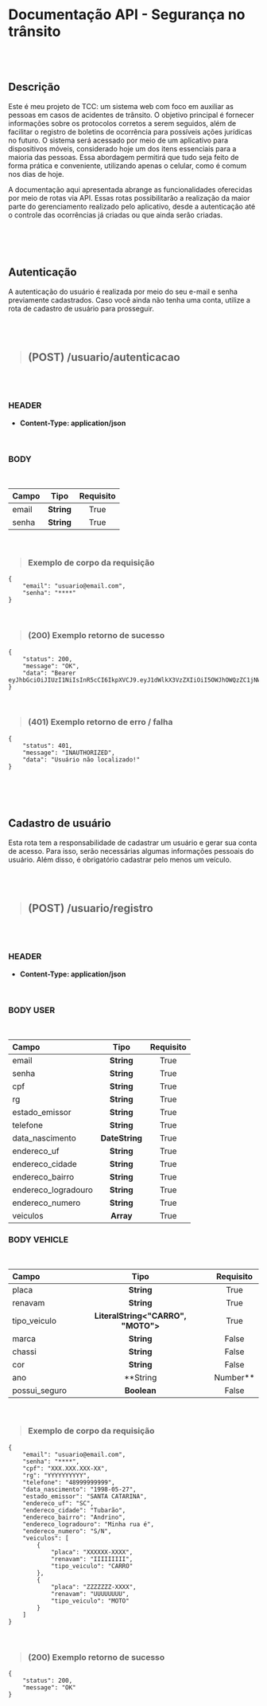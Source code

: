 # Documentação API - Segurança no trânsito

<br>
<br>

## Descrição

Este é meu projeto de TCC: um sistema web com foco em auxiliar as pessoas em casos de acidentes de trânsito. O objetivo principal é fornecer informações sobre os protocolos corretos a serem seguidos, além de facilitar o registro de boletins de ocorrência para possíveis ações jurídicas no futuro. O sistema será acessado por meio de um aplicativo para dispositivos móveis, considerado hoje um dos itens essenciais para a maioria das pessoas. Essa abordagem permitirá que tudo seja feito de forma prática e conveniente, utilizando apenas o celular, como é comum nos dias de hoje.

A documentação aqui apresentada abrange as funcionalidades oferecidas por meio de rotas via API. Essas rotas possibilitarão a realização da maior parte do gerenciamento realizado pelo aplicativo, desde a autenticação até o controle das ocorrências já criadas ou que ainda serão criadas.

<br>
<br>
<br>

## Autenticação

A autenticação do usuário é realizada por meio do seu e-mail e senha previamente cadastrados. Caso você ainda não tenha uma conta, utilize a rota de cadastro de usuário para prosseguir.

<br>
<br>

> ## (POST) /usuario/autenticacao
<br>
<br>

### HEADER

* **Content-Type: application/json**

<br>

### BODY
<br>

| Campo | Tipo | Requisito |
| :----- | :----: | :----: |
| email | **String** | True |
| senha | **String** | True |

<br>

> ### Exemplo de corpo da requisição

```
{
	"email": "usuario@email.com",
	"senha": "****"
}
```

<br>

> ### (200) Exemplo retorno de sucesso

```
{
	"status": 200,
	"message": "OK",
	"data": "Bearer eyJhbGciOiJIUzI1NiIsInR5cCI6IkpXVCJ9.eyJ1dWlkX3VzZXIiOiI5OWJhOWQzZC1jNWFhLTRmMjItYTg3Ni03NGM5OTlkNTU5NjgiLCJleHBpcmVkIjoxNjY4Mjg1NjI2LjkwOTg0Nn0.8KJ3N2G3ay8A05gzfnO_5drSWhbXIuV66HQkYjHDnoM"
}

```

<br>


> ### (401) Exemplo retorno de erro / falha

```
{
	"status": 401,
	"message": "INAUTHORIZED",
	"data": "Usuário não localizado!"
}
```

<br>
<br>
<br>

## Cadastro de usuário

Esta rota tem a responsabilidade de cadastrar um usuário e gerar sua conta de acesso. Para isso, serão necessárias algumas informações pessoais do usuário. Além disso, é obrigatório cadastrar pelo menos um veículo.

<br>
<br>

> ## (POST) /usuario/registro

<br>
<br>

### HEADER

* **Content-Type: application/json**

<br>

### BODY USER
<br>

| Campo | Tipo | Requisito |
| :----- | :----: | :----: |
| email | **String** | True |
| senha | **String** | True |
| cpf | **String** | True |
| rg | **String** | True |
| estado_emissor | **String** | True |
| telefone | **String** | True |
| data_nascimento | **DateString** | True |
| endereco_uf | **String** | True |
| endereco_cidade | **String** | True |
| endereco_bairro | **String** | True |
| endereco_logradouro | **String** | True |
| endereco_numero | **String** | True |
| veiculos | **Array<Vehicle>** | True |


### BODY VEHICLE
<br>

| Campo | Tipo | Requisito |
| :----- | :----: | :----: |
| placa | **String** | True |
| renavam | **String** | True |
| tipo_veiculo | **LiteralString<"CARRO", "MOTO">** | True |
| marca | **String** | False |
| chassi | **String** | False |
| cor | **String** | False |
| ano | **String | Number** | False |
| possui_seguro | **Boolean** | False |


<br>

> ### Exemplo de corpo da requisição

```
{
	"email": "usuario@email.com",
	"senha": "****",
	"cpf": "XXX.XXX.XXX-XX",
	"rg": "YYYYYYYYYY",
	"telefone": "48999999999",
	"data_nascimento": "1998-05-27",
	"estado_emissor": "SANTA CATARINA",
	"endereco_uf": "SC",
	"endereco_cidade": "Tubarão",
	"endereco_bairro": "Andrino",
	"endereco_logradouro": "Minha rua é",
	"endereco_numero": "S/N",
	"veiculos": [
		{
			"placa": "XXXXXX-XXXX",
			"renavam": "IIIIIIIII",
			"tipo_veiculo": "CARRO"
		},
		{
			"placa": "ZZZZZZZ-XXXX",
			"renavam": "UUUUUUUU",
			"tipo_veiculo": "MOTO"
		}
	]
}
```

<br>

> ### (200) Exemplo retorno de sucesso

```
{
	"status": 200,
	"message": "OK"
}

```
